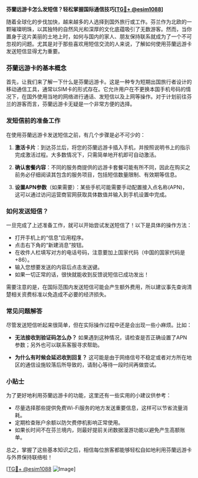 **芬蘭远游卡怎么发短信？轻松掌握国际通信技巧[[TG💪+ @esim1088](https://t.me/s/esim1088)]**

随着全球化的步伐加快，越来越多的人选择到国外旅行或工作。芬兰作为北欧的一颗璀璨明珠，以其独特的自然风光和深厚的文化底蕴吸引了无数游客。然而，当你置身于这片美丽的土地上时，如何与国内的家人、朋友保持联系就成为了一个不可忽视的问题。尤其是对于那些喜欢用短信交流的人来说，了解如何使用芬蘭远游卡发送短信显得尤为重要。

### 芬蘭远游卡的基本概念

首先，让我们来了解一下什么是芬蘭远游卡。这是一种专为短期出国旅行者设计的移动通信工具，通常以SIM卡的形式存在。它允许用户在不更换本国手机号码的情况下，在国外使用当地的网络进行通话、发短信以及上网等操作。对于计划前往芬兰的游客而言，芬蘭远游卡无疑是一个非常方便的选择。

### 发短信前的准备工作

在使用芬蘭远游卡发送短信之前，有几个步骤是必不可少的：

1. **激活卡片**：到达芬兰后，将您的芬蘭远游卡插入手机，并按照说明书上的指示完成激活过程。大多数情况下，只需简单地开机即可自动激活。
   
2. **确认套餐内容**：不同的服务商提供的远游卡套餐可能有所不同，因此在购买之前务必仔细阅读其包含的服务项目，包括短信数量限制、有效期等信息。
   
3. **设置APN参数**（如果需要）：某些手机可能需要手动配置接入点名称(APN)，这可以通过访问运营商官网获取具体数值并输入到手机设置中完成。

### 如何发送短信？

一旦完成了上述准备工作，就可以开始尝试发送短信了！以下是具体的操作方法：

- 打开手机上的“信息”应用程序。
- 点击右下角的“新建消息”按钮。
- 在收件人栏填写对方的电话号码，注意要加上国家代码（中国的国家代码是+86）。
- 输入您想要发送的内容后点击发送键。
- 如果一切正常的话，很快就能收到反馈说短信已成功发出！

需要注意的是，在国际范围内发送短信可能会产生额外费用，所以建议事先查询清楚相关资费标准以免造成不必要的经济损失。

### 常见问题解答

尽管发送短信听起来很简单，但在实际操作过程中还是会出现一些小麻烦。比如：

- **无法接收到验证码怎么办？**
  如果遇到这种情况，请检查是否正确设置了APN参数；另外也可以联系客服寻求帮助。
  
- **为什么有时候会延迟收到回复？**
  这可能是由于网络信号不稳定或者对方所在地区的通信设施较落后所导致的，请耐心等待一段时间再做尝试。

### 小贴士

为了更好地利用芬蘭远游卡的功能，这里还有一些实用的小建议供参考：

- 尽量选择那些提供免费Wi-Fi服务的地方发送重要信息，这样可以节省流量消耗。
- 定期检查账户余额以防欠费停机影响正常使用。
- 如果长时间不在芬兰境内，则最好提前关闭数据漫游功能以避免产生高额账单。

总之，掌握了这些基本知识之后，相信每位旅客都能够轻松自如地利用芬蘭远游卡与外界保持联络啦！

[[TG💪+ @esim1088](https://t.me/s/esim1088) ![Image](https://i.postimg.cc/4NQfJmqS/Snipaste-2025-05-13-00-14-12.png)]